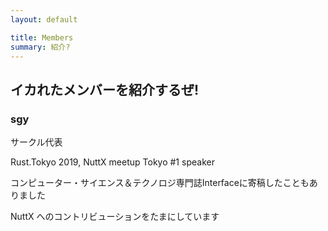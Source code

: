 ```yaml
---
layout: default

title: Members
summary: 紹介?
---
```


## イカれたメンバーを紹介するぜ!

### sgy
サークル代表

Rust.Tokyo 2019, NuttX meetup Tokyo #1 speaker

コンピューター・サイエンス＆テクノロジ専門誌Interfaceに寄稿したこともありました

NuttX へのコントリビューションをたまにしています
